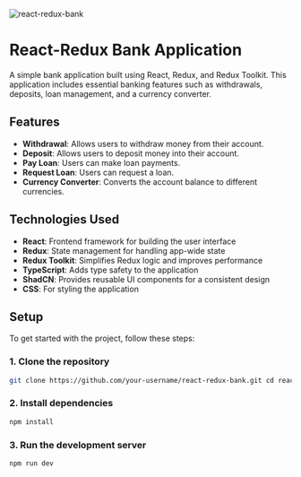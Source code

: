 ![react-redux-bank](https://github.com/user-attachments/assets/b1b1ff0b-3e2f-41e7-a55f-e3f97e03c457)

# React-Redux Bank Application

A simple bank application built using React, Redux, and Redux Toolkit. This application includes essential banking features such as withdrawals, deposits, loan management, and a currency converter.

## Features

- **Withdrawal**: Allows users to withdraw money from their account.
- **Deposit**: Allows users to deposit money into their account.
- **Pay Loan**: Users can make loan payments.
- **Request Loan**: Users can request a loan.
- **Currency Converter**: Converts the account balance to different currencies.

## Technologies Used

- **React**: Frontend framework for building the user interface
- **Redux**: State management for handling app-wide state
- **Redux Toolkit**: Simplifies Redux logic and improves performance
- **TypeScript**: Adds type safety to the application
- **ShadCN**: Provides reusable UI components for a consistent design
- **CSS**: For styling the application

## Setup

To get started with the project, follow these steps:

### 1. Clone the repository

```bash
git clone https://github.com/your-username/react-redux-bank.git cd react-redux-bank
```

### 2. Install dependencies

```bash
npm install
```

### 3. Run the development server

```bash
npm run dev
```
